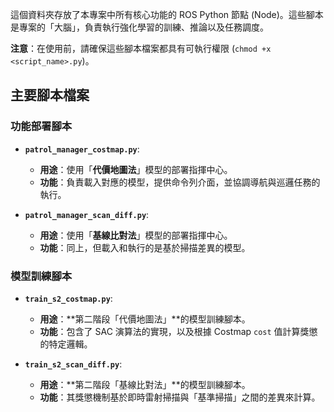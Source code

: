 這個資料夾存放了本專案中所有核心功能的 ROS Python 節點 (Node)。這些腳本是專案的「大腦」，負責執行強化學習的訓練、推論以及任務調度。

**注意**：在使用前，請確保這些腳本檔案都具有可執行權限 (`chmod +x <script_name>.py`)。

## 主要腳本檔案

### 功能部署腳本

-   **`patrol_manager_costmap.py`**:
    * **用途**：使用「**代價地圖法**」模型的部署指揮中心。
    * **功能**：負責載入對應的模型，提供命令列介面，並協調導航與巡邏任務的執行。

-   **`patrol_manager_scan_diff.py`**:
    * **用途**：使用「**基線比對法**」模型的部署指揮中心。
    * **功能**：同上，但載入和執行的是基於掃描差異的模型。

### 模型訓練腳本

-   **`train_s2_costmap.py`**:
    * **用途**：**第二階段「代價地圖法」**的模型訓練腳本。
    * **功能**：包含了 SAC 演算法的實現，以及根據 Costmap `cost` 值計算獎懲的特定邏輯。

-   **`train_s2_scan_diff.py`**:
    * **用途**：**第二階段「基線比對法」**的模型訓練腳本。
    * **功能**：其獎懲機制基於即時雷射掃描與「基準掃描」之間的差異來計算。
